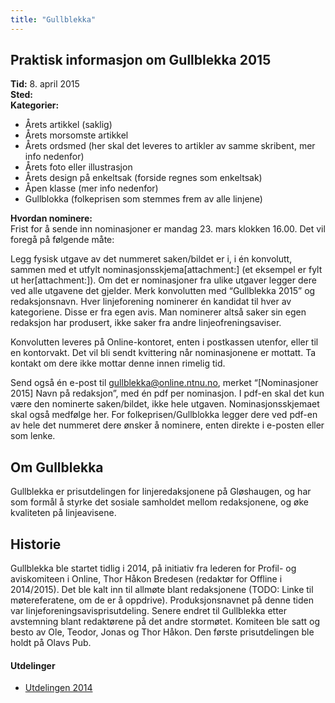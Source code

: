 ```yaml
---
title: "Gullblekka"
---
```


## Praktisk informasjon om Gullblekka 2015

**Tid:**  8. april 2015  
**Sted:**    
**Kategorier:**  
- Årets artikkel (saklig)  
- Årets morsomste artikkel  
- Årets ordsmed (her skal det leveres to artikler av samme skribent, mer info nedenfor)  
- Årets foto eller illustrasjon  
- Årets design på enkeltsak (forside regnes som enkeltsak)  
- Åpen klasse (mer info nedenfor)  
- Gullblokka (folkeprisen som stemmes frem av alle linjene)  

**Hvordan nominere:**  
Frist for å sende inn nominasjoner er mandag 23. mars klokken 16.00. Det vil foregå på følgende måte:

Legg fysisk utgave av det nummeret saken/bildet er i, i én konvolutt, sammen med et utfylt nominasjonsskjema[attachment:] (et eksempel er fylt ut her[attachment:]). Om det er nominasjoner fra ulike utgaver legger dere ved alle utgavene det gjelder. Merk konvolutten med “Gullblekka 2015” og redaksjonsnavn. Hver linjeforening nominerer én kandidat til hver av kategoriene. Disse er fra egen avis. Man nominerer altså saker sin egen redaksjon har produsert, ikke saker fra andre linjeofreningsaviser.

Konvolutten leveres på Online-kontoret, enten i postkassen utenfor, eller til en kontorvakt. Det vil bli sendt kvittering når nominasjonene er mottatt. Ta kontakt om dere ikke mottar denne innen rimelig tid.

Send også én e-post til gullblekka@online.ntnu.no, merket “[Nominasjoner 2015] Navn på redaksjon”, med én pdf per nominasjon. I pdf-en skal det kun være den nominerte saken/bildet, ikke hele utgaven. Nominasjonsskjemaet skal også medfølge her. For folkeprisen/Gullblokka legger dere ved pdf-en av hele det nummeret dere ønsker å nominere, enten direkte i e-posten eller som lenke.

## Om Gullblekka

Gullblekka er prisutdelingen for linjeredaksjonene på Gløshaugen, og har som formål å styrke det sosiale samholdet mellom redaksjonene, og øke kvaliteten på linjeavisene.

## Historie
Gullblekka ble startet tidlig i 2014, på initiativ fra lederen for Profil- og aviskomiteen i Online, Thor Håkon Bredesen (redaktør for Offline i 2014/2015). Det ble kalt inn til allmøte blant redaksjonene (TODO: Linke til møtereferatene, om de er å oppdrive). Produksjonsnavnet på denne tiden var linjeforeningsavisprisutdeling. Senere endret til Gullblekka etter avstemning blant redaktørene på det andre stormøtet. Komiteen ble satt og besto av Ole, Teodor, Jonas og Thor Håkon. Den første prisutdelingen ble holdt på Olavs Pub.

#### Utdelinger
- [Utdelingen 2014](/wiki/online/gullblekka/utdelingen_2014/)